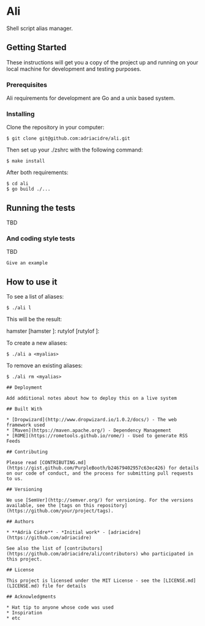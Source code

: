 # Ali

Shell script alias manager.

## Getting Started

These instructions will get you a copy of the project up and running on your local machine for development and testing purposes. 

### Prerequisites

Ali requirements for development are Go and a unix based system.

### Installing

Clone the repository in your computer:

```
$ git clone git@github.com:adriacidre/ali.git
```

Then set up your ./zshrc with the following command:

```
$ make install
```


After both requirements:

```
$ cd ali
$ go build ./...
```


## Running the tests

TBD


### And coding style tests

TBD

```
Give an example
```

## How to use it

To see a list of aliases:

```
$ ./ali l
```

This will be the result:

hamster [hamster <parameters>]:<alias description>
rutylof [rutylof <parameters>]:<alias description>

To create a new aliases:

```
$ ./ali a <myalias>
```
To remove an existing aliases:

```
$ ./ali rm <myalias>

## Deployment

Add additional notes about how to deploy this on a live system

## Built With

* [Dropwizard](http://www.dropwizard.io/1.0.2/docs/) - The web framework used
* [Maven](https://maven.apache.org/) - Dependency Management
* [ROME](https://rometools.github.io/rome/) - Used to generate RSS Feeds

## Contributing

Please read [CONTRIBUTING.md](https://gist.github.com/PurpleBooth/b24679402957c63ec426) for details on our code of conduct, and the process for submitting pull requests to us.

## Versioning

We use [SemVer](http://semver.org/) for versioning. For the versions available, see the [tags on this repository](https://github.com/your/project/tags).

## Authors

* **Adrià Cidre** - *Initial work* - [adriacidre](https://github.com/adriacidre)

See also the list of [contributors](https://github.com/adriacidre/ali/contributors) who participated in this project.

## License

This project is licensed under the MIT License - see the [LICENSE.md](LICENSE.md) file for details

## Acknowledgments

* Hat tip to anyone whose code was used
* Inspiration
* etc
